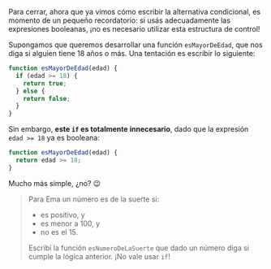 Para cerrar, ahora que ya vimos cómo escribir la alternativa condicional, es momento de un pequeño recordatorio: si usás adecuadamente las expresiones booleanas, ¡no es necesario utilizar esta estructura de control!

Supongamos que queremos desarrollar una función `esMayorDeEdad`, que nos diga si alguien tiene 18 años o más. Una tentación es escribir lo siguiente:

```javascript
function esMayorDeEdad(edad) {
  if (edad >= 18) {
    return true;
  } else {
    return false;
  }
}
```

Sin embargo, **este `if` es totalmente innecesario**, dado que la expresión `edad >= 18` ya es booleana:

```javascript
function esMayorDeEdad(edad) {
  return edad >= 18;
}
```

Mucho más simple, ¿no? :wink:

> Para Ema un número es de la suerte si:
> 
> * es positivo, y
> * es menor a 100, y
> * no es el 15.
> 
> Escribí la función `esNumeroDeLaSuerte` que dado un número diga si cumple la lógica anterior. ¡No vale usar `if`! 
